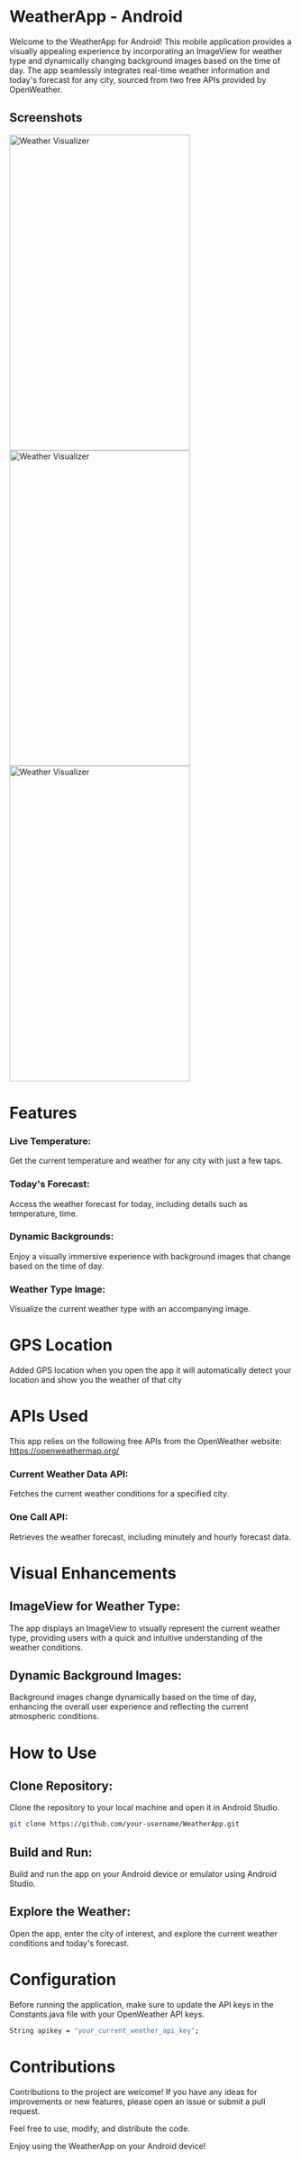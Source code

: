 # WeatherApp - Android
Welcome to the WeatherApp for Android! This mobile application provides a visually appealing experience by incorporating an ImageView for weather type and dynamically changing background images based on the time of day. The app seamlessly integrates real-time weather information and today's forecast for any city, sourced from two free APIs provided by OpenWeather.

## Screenshots
<img src="app/src/main/res/drawable/weathercorrect1.jpg" alt="Weather Visualizer" width="320" height="560"> <img src="app/src/main/res/drawable/weatherwrong1.jpg" alt="Weather Visualizer" width="320" height="560"> <img src="app/src/main/res/drawable/weathernight1.jpg" alt="Weather Visualizer" width="320" height="560">


# Features
### Live Temperature: 
Get the current temperature and weather for any city with just a few taps.
### Today's Forecast: 
Access the weather forecast for today, including details such as temperature, time.
### Dynamic Backgrounds: 
Enjoy a visually immersive experience with background images that change based on the time of day.
### Weather Type Image: 
Visualize the current weather type with an accompanying image.

# GPS Location
Added GPS location when you open the app it will automatically detect your location and show you the weather of that city

# APIs Used
This app relies on the following free APIs from the OpenWeather website: https://openweathermap.org/

### Current Weather Data API: 
Fetches the current weather conditions for a specified city.
### One Call API: 
Retrieves the weather forecast, including minutely and hourly forecast data.

# Visual Enhancements
## ImageView for Weather Type:
The app displays an ImageView to visually represent the current weather type, providing users with a quick and intuitive understanding of the weather conditions.

## Dynamic Background Images:
Background images change dynamically based on the time of day, enhancing the overall user experience and reflecting the current atmospheric conditions.
# How to Use
## Clone Repository:
Clone the repository to your local machine and open it in Android Studio.

```bash
git clone https://github.com/your-username/WeatherApp.git
```
## Build and Run:
Build and run the app on your Android device or emulator using Android Studio.

## Explore the Weather:
Open the app, enter the city of interest, and explore the current weather conditions and today's forecast.

# Configuration
Before running the application, make sure to update the API keys in the Constants.java file with your OpenWeather API keys.

```bash
String apikey = "your_current_weather_api_key";
```

# Contributions
Contributions to the project are welcome! If you have any ideas for improvements or new features, please open an issue or submit a pull request.

Feel free to use, modify, and distribute the code.

Enjoy using the WeatherApp on your Android device!
